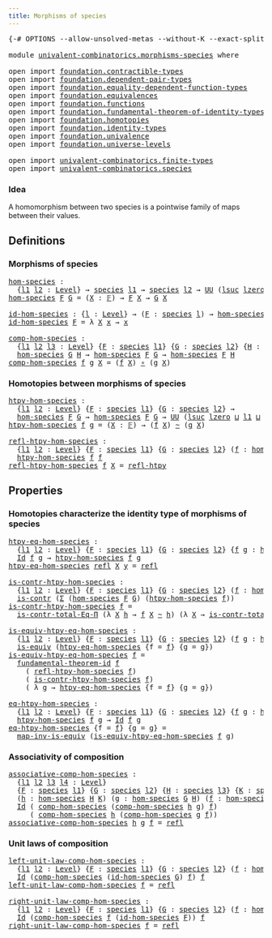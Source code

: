```yaml
---
title: Morphisms of species
---
```


<pre class="Agda"><a id="46" class="Symbol">{-#</a> <a id="50" class="Keyword">OPTIONS</a> <a id="58" class="Pragma">--allow-unsolved-metas</a> <a id="81" class="Pragma">--without-K</a> <a id="93" class="Pragma">--exact-split</a> <a id="107" class="Symbol">#-}</a>

<a id="112" class="Keyword">module</a> <a id="119" href="univalent-combinatorics.morphisms-species.html" class="Module">univalent-combinatorics.morphisms-species</a> <a id="161" class="Keyword">where</a>

<a id="168" class="Keyword">open</a> <a id="173" class="Keyword">import</a> <a id="180" href="foundation.contractible-types.html" class="Module">foundation.contractible-types</a>
<a id="210" class="Keyword">open</a> <a id="215" class="Keyword">import</a> <a id="222" href="foundation.dependent-pair-types.html" class="Module">foundation.dependent-pair-types</a>
<a id="254" class="Keyword">open</a> <a id="259" class="Keyword">import</a> <a id="266" href="foundation.equality-dependent-function-types.html" class="Module">foundation.equality-dependent-function-types</a>
<a id="311" class="Keyword">open</a> <a id="316" class="Keyword">import</a> <a id="323" href="foundation.equivalences.html" class="Module">foundation.equivalences</a>
<a id="347" class="Keyword">open</a> <a id="352" class="Keyword">import</a> <a id="359" href="foundation.functions.html" class="Module">foundation.functions</a>
<a id="380" class="Keyword">open</a> <a id="385" class="Keyword">import</a> <a id="392" href="foundation.fundamental-theorem-of-identity-types.html" class="Module">foundation.fundamental-theorem-of-identity-types</a>
<a id="441" class="Keyword">open</a> <a id="446" class="Keyword">import</a> <a id="453" href="foundation.homotopies.html" class="Module">foundation.homotopies</a>
<a id="475" class="Keyword">open</a> <a id="480" class="Keyword">import</a> <a id="487" href="foundation.identity-types.html" class="Module">foundation.identity-types</a>
<a id="513" class="Keyword">open</a> <a id="518" class="Keyword">import</a> <a id="525" href="foundation.univalence.html" class="Module">foundation.univalence</a>
<a id="547" class="Keyword">open</a> <a id="552" class="Keyword">import</a> <a id="559" href="foundation.universe-levels.html" class="Module">foundation.universe-levels</a>

<a id="587" class="Keyword">open</a> <a id="592" class="Keyword">import</a> <a id="599" href="univalent-combinatorics.finite-types.html" class="Module">univalent-combinatorics.finite-types</a>
<a id="636" class="Keyword">open</a> <a id="641" class="Keyword">import</a> <a id="648" href="univalent-combinatorics.species.html" class="Module">univalent-combinatorics.species</a>
</pre>
### Idea

A homomorphism between two species is a pointwise family of
maps between their values.

## Definitions

### Morphisms of species

<pre class="Agda"><a id="hom-species"></a><a id="833" href="univalent-combinatorics.morphisms-species.html#833" class="Function">hom-species</a> <a id="845" class="Symbol">:</a>
  <a id="849" class="Symbol">{</a><a id="850" href="univalent-combinatorics.morphisms-species.html#850" class="Bound">l1</a> <a id="853" href="univalent-combinatorics.morphisms-species.html#853" class="Bound">l2</a> <a id="856" class="Symbol">:</a> <a id="858" href="Agda.Primitive.html#597" class="Postulate">Level</a><a id="863" class="Symbol">}</a> <a id="865" class="Symbol">→</a> <a id="867" href="univalent-combinatorics.species.html#429" class="Function">species</a> <a id="875" href="univalent-combinatorics.morphisms-species.html#850" class="Bound">l1</a> <a id="878" class="Symbol">→</a> <a id="880" href="univalent-combinatorics.species.html#429" class="Function">species</a> <a id="888" href="univalent-combinatorics.morphisms-species.html#853" class="Bound">l2</a> <a id="891" class="Symbol">→</a> <a id="893" href="foundation-core.universe-levels.html#222" class="Primitive">UU</a> <a id="896" class="Symbol">(</a><a id="897" href="Agda.Primitive.html#780" class="Primitive">lsuc</a> <a id="902" href="Agda.Primitive.html#764" class="Primitive">lzero</a> <a id="908" href="Agda.Primitive.html#810" class="Primitive Operator">⊔</a> <a id="910" href="univalent-combinatorics.morphisms-species.html#850" class="Bound">l1</a> <a id="913" href="Agda.Primitive.html#810" class="Primitive Operator">⊔</a> <a id="915" href="univalent-combinatorics.morphisms-species.html#853" class="Bound">l2</a><a id="917" class="Symbol">)</a>
<a id="919" href="univalent-combinatorics.morphisms-species.html#833" class="Function">hom-species</a> <a id="931" href="univalent-combinatorics.morphisms-species.html#931" class="Bound">F</a> <a id="933" href="univalent-combinatorics.morphisms-species.html#933" class="Bound">G</a> <a id="935" class="Symbol">=</a> <a id="937" class="Symbol">(</a><a id="938" href="univalent-combinatorics.morphisms-species.html#938" class="Bound">X</a> <a id="940" class="Symbol">:</a> <a id="942" href="univalent-combinatorics.finite-types.html#4639" class="Function">𝔽</a><a id="943" class="Symbol">)</a> <a id="945" class="Symbol">→</a> <a id="947" href="univalent-combinatorics.morphisms-species.html#931" class="Bound">F</a> <a id="949" href="univalent-combinatorics.morphisms-species.html#938" class="Bound">X</a> <a id="951" class="Symbol">→</a> <a id="953" href="univalent-combinatorics.morphisms-species.html#933" class="Bound">G</a> <a id="955" href="univalent-combinatorics.morphisms-species.html#938" class="Bound">X</a>

<a id="id-hom-species"></a><a id="958" href="univalent-combinatorics.morphisms-species.html#958" class="Function">id-hom-species</a> <a id="973" class="Symbol">:</a> <a id="975" class="Symbol">{</a><a id="976" href="univalent-combinatorics.morphisms-species.html#976" class="Bound">l</a> <a id="978" class="Symbol">:</a> <a id="980" href="Agda.Primitive.html#597" class="Postulate">Level</a><a id="985" class="Symbol">}</a> <a id="987" class="Symbol">→</a> <a id="989" class="Symbol">(</a><a id="990" href="univalent-combinatorics.morphisms-species.html#990" class="Bound">F</a> <a id="992" class="Symbol">:</a> <a id="994" href="univalent-combinatorics.species.html#429" class="Function">species</a> <a id="1002" href="univalent-combinatorics.morphisms-species.html#976" class="Bound">l</a><a id="1003" class="Symbol">)</a> <a id="1005" class="Symbol">→</a> <a id="1007" href="univalent-combinatorics.morphisms-species.html#833" class="Function">hom-species</a> <a id="1019" href="univalent-combinatorics.morphisms-species.html#990" class="Bound">F</a> <a id="1021" href="univalent-combinatorics.morphisms-species.html#990" class="Bound">F</a>
<a id="1023" href="univalent-combinatorics.morphisms-species.html#958" class="Function">id-hom-species</a> <a id="1038" href="univalent-combinatorics.morphisms-species.html#1038" class="Bound">F</a> <a id="1040" class="Symbol">=</a> <a id="1042" class="Symbol">λ</a> <a id="1044" href="univalent-combinatorics.morphisms-species.html#1044" class="Bound">X</a> <a id="1046" href="univalent-combinatorics.morphisms-species.html#1046" class="Bound">x</a> <a id="1048" class="Symbol">→</a> <a id="1050" href="univalent-combinatorics.morphisms-species.html#1046" class="Bound">x</a> 

<a id="comp-hom-species"></a><a id="1054" href="univalent-combinatorics.morphisms-species.html#1054" class="Function">comp-hom-species</a> <a id="1071" class="Symbol">:</a>
  <a id="1075" class="Symbol">{</a><a id="1076" href="univalent-combinatorics.morphisms-species.html#1076" class="Bound">l1</a> <a id="1079" href="univalent-combinatorics.morphisms-species.html#1079" class="Bound">l2</a> <a id="1082" href="univalent-combinatorics.morphisms-species.html#1082" class="Bound">l3</a> <a id="1085" class="Symbol">:</a> <a id="1087" href="Agda.Primitive.html#597" class="Postulate">Level</a><a id="1092" class="Symbol">}</a> <a id="1094" class="Symbol">{</a><a id="1095" href="univalent-combinatorics.morphisms-species.html#1095" class="Bound">F</a> <a id="1097" class="Symbol">:</a> <a id="1099" href="univalent-combinatorics.species.html#429" class="Function">species</a> <a id="1107" href="univalent-combinatorics.morphisms-species.html#1076" class="Bound">l1</a><a id="1109" class="Symbol">}</a> <a id="1111" class="Symbol">{</a><a id="1112" href="univalent-combinatorics.morphisms-species.html#1112" class="Bound">G</a> <a id="1114" class="Symbol">:</a> <a id="1116" href="univalent-combinatorics.species.html#429" class="Function">species</a> <a id="1124" href="univalent-combinatorics.morphisms-species.html#1079" class="Bound">l2</a><a id="1126" class="Symbol">}</a> <a id="1128" class="Symbol">{</a><a id="1129" href="univalent-combinatorics.morphisms-species.html#1129" class="Bound">H</a> <a id="1131" class="Symbol">:</a> <a id="1133" href="univalent-combinatorics.species.html#429" class="Function">species</a> <a id="1141" href="univalent-combinatorics.morphisms-species.html#1082" class="Bound">l3</a><a id="1143" class="Symbol">}</a> <a id="1145" class="Symbol">→</a>
  <a id="1149" href="univalent-combinatorics.morphisms-species.html#833" class="Function">hom-species</a> <a id="1161" href="univalent-combinatorics.morphisms-species.html#1112" class="Bound">G</a> <a id="1163" href="univalent-combinatorics.morphisms-species.html#1129" class="Bound">H</a> <a id="1165" class="Symbol">→</a> <a id="1167" href="univalent-combinatorics.morphisms-species.html#833" class="Function">hom-species</a> <a id="1179" href="univalent-combinatorics.morphisms-species.html#1095" class="Bound">F</a> <a id="1181" href="univalent-combinatorics.morphisms-species.html#1112" class="Bound">G</a> <a id="1183" class="Symbol">→</a> <a id="1185" href="univalent-combinatorics.morphisms-species.html#833" class="Function">hom-species</a> <a id="1197" href="univalent-combinatorics.morphisms-species.html#1095" class="Bound">F</a> <a id="1199" href="univalent-combinatorics.morphisms-species.html#1129" class="Bound">H</a>
<a id="1201" href="univalent-combinatorics.morphisms-species.html#1054" class="Function">comp-hom-species</a> <a id="1218" href="univalent-combinatorics.morphisms-species.html#1218" class="Bound">f</a> <a id="1220" href="univalent-combinatorics.morphisms-species.html#1220" class="Bound">g</a> <a id="1222" href="univalent-combinatorics.morphisms-species.html#1222" class="Bound">X</a> <a id="1224" class="Symbol">=</a> <a id="1226" class="Symbol">(</a><a id="1227" href="univalent-combinatorics.morphisms-species.html#1218" class="Bound">f</a> <a id="1229" href="univalent-combinatorics.morphisms-species.html#1222" class="Bound">X</a><a id="1230" class="Symbol">)</a> <a id="1232" href="foundation-core.functions.html#407" class="Function Operator">∘</a> <a id="1234" class="Symbol">(</a><a id="1235" href="univalent-combinatorics.morphisms-species.html#1220" class="Bound">g</a> <a id="1237" href="univalent-combinatorics.morphisms-species.html#1222" class="Bound">X</a><a id="1238" class="Symbol">)</a>
</pre>
### Homotopies between morphisms of species

<pre class="Agda"><a id="htpy-hom-species"></a><a id="1298" href="univalent-combinatorics.morphisms-species.html#1298" class="Function">htpy-hom-species</a> <a id="1315" class="Symbol">:</a>
  <a id="1319" class="Symbol">{</a><a id="1320" href="univalent-combinatorics.morphisms-species.html#1320" class="Bound">l1</a> <a id="1323" href="univalent-combinatorics.morphisms-species.html#1323" class="Bound">l2</a> <a id="1326" class="Symbol">:</a> <a id="1328" href="Agda.Primitive.html#597" class="Postulate">Level</a><a id="1333" class="Symbol">}</a> <a id="1335" class="Symbol">{</a><a id="1336" href="univalent-combinatorics.morphisms-species.html#1336" class="Bound">F</a> <a id="1338" class="Symbol">:</a> <a id="1340" href="univalent-combinatorics.species.html#429" class="Function">species</a> <a id="1348" href="univalent-combinatorics.morphisms-species.html#1320" class="Bound">l1</a><a id="1350" class="Symbol">}</a> <a id="1352" class="Symbol">{</a><a id="1353" href="univalent-combinatorics.morphisms-species.html#1353" class="Bound">G</a> <a id="1355" class="Symbol">:</a> <a id="1357" href="univalent-combinatorics.species.html#429" class="Function">species</a> <a id="1365" href="univalent-combinatorics.morphisms-species.html#1323" class="Bound">l2</a><a id="1367" class="Symbol">}</a> <a id="1369" class="Symbol">→</a>
  <a id="1373" href="univalent-combinatorics.morphisms-species.html#833" class="Function">hom-species</a> <a id="1385" href="univalent-combinatorics.morphisms-species.html#1336" class="Bound">F</a> <a id="1387" href="univalent-combinatorics.morphisms-species.html#1353" class="Bound">G</a> <a id="1389" class="Symbol">→</a> <a id="1391" href="univalent-combinatorics.morphisms-species.html#833" class="Function">hom-species</a> <a id="1403" href="univalent-combinatorics.morphisms-species.html#1336" class="Bound">F</a> <a id="1405" href="univalent-combinatorics.morphisms-species.html#1353" class="Bound">G</a> <a id="1407" class="Symbol">→</a> <a id="1409" href="foundation-core.universe-levels.html#222" class="Primitive">UU</a> <a id="1412" class="Symbol">(</a><a id="1413" href="Agda.Primitive.html#780" class="Primitive">lsuc</a> <a id="1418" href="Agda.Primitive.html#764" class="Primitive">lzero</a> <a id="1424" href="Agda.Primitive.html#810" class="Primitive Operator">⊔</a> <a id="1426" href="univalent-combinatorics.morphisms-species.html#1320" class="Bound">l1</a> <a id="1429" href="Agda.Primitive.html#810" class="Primitive Operator">⊔</a> <a id="1431" href="univalent-combinatorics.morphisms-species.html#1323" class="Bound">l2</a><a id="1433" class="Symbol">)</a>
<a id="1435" href="univalent-combinatorics.morphisms-species.html#1298" class="Function">htpy-hom-species</a> <a id="1452" href="univalent-combinatorics.morphisms-species.html#1452" class="Bound">f</a> <a id="1454" href="univalent-combinatorics.morphisms-species.html#1454" class="Bound">g</a> <a id="1456" class="Symbol">=</a> <a id="1458" class="Symbol">(</a><a id="1459" href="univalent-combinatorics.morphisms-species.html#1459" class="Bound">X</a> <a id="1461" class="Symbol">:</a> <a id="1463" href="univalent-combinatorics.finite-types.html#4639" class="Function">𝔽</a><a id="1464" class="Symbol">)</a> <a id="1466" class="Symbol">→</a> <a id="1468" class="Symbol">(</a><a id="1469" href="univalent-combinatorics.morphisms-species.html#1452" class="Bound">f</a> <a id="1471" href="univalent-combinatorics.morphisms-species.html#1459" class="Bound">X</a><a id="1472" class="Symbol">)</a> <a id="1474" href="foundation-core.homotopies.html#545" class="Function Operator">~</a> <a id="1476" class="Symbol">(</a><a id="1477" href="univalent-combinatorics.morphisms-species.html#1454" class="Bound">g</a> <a id="1479" href="univalent-combinatorics.morphisms-species.html#1459" class="Bound">X</a><a id="1480" class="Symbol">)</a>

<a id="refl-htpy-hom-species"></a><a id="1483" href="univalent-combinatorics.morphisms-species.html#1483" class="Function">refl-htpy-hom-species</a> <a id="1505" class="Symbol">:</a>
  <a id="1509" class="Symbol">{</a><a id="1510" href="univalent-combinatorics.morphisms-species.html#1510" class="Bound">l1</a> <a id="1513" href="univalent-combinatorics.morphisms-species.html#1513" class="Bound">l2</a> <a id="1516" class="Symbol">:</a> <a id="1518" href="Agda.Primitive.html#597" class="Postulate">Level</a><a id="1523" class="Symbol">}</a> <a id="1525" class="Symbol">{</a><a id="1526" href="univalent-combinatorics.morphisms-species.html#1526" class="Bound">F</a> <a id="1528" class="Symbol">:</a> <a id="1530" href="univalent-combinatorics.species.html#429" class="Function">species</a> <a id="1538" href="univalent-combinatorics.morphisms-species.html#1510" class="Bound">l1</a><a id="1540" class="Symbol">}</a> <a id="1542" class="Symbol">{</a><a id="1543" href="univalent-combinatorics.morphisms-species.html#1543" class="Bound">G</a> <a id="1545" class="Symbol">:</a> <a id="1547" href="univalent-combinatorics.species.html#429" class="Function">species</a> <a id="1555" href="univalent-combinatorics.morphisms-species.html#1513" class="Bound">l2</a><a id="1557" class="Symbol">}</a> <a id="1559" class="Symbol">(</a><a id="1560" href="univalent-combinatorics.morphisms-species.html#1560" class="Bound">f</a> <a id="1562" class="Symbol">:</a> <a id="1564" href="univalent-combinatorics.morphisms-species.html#833" class="Function">hom-species</a> <a id="1576" href="univalent-combinatorics.morphisms-species.html#1526" class="Bound">F</a> <a id="1578" href="univalent-combinatorics.morphisms-species.html#1543" class="Bound">G</a><a id="1579" class="Symbol">)</a> <a id="1581" class="Symbol">→</a>
  <a id="1585" href="univalent-combinatorics.morphisms-species.html#1298" class="Function">htpy-hom-species</a> <a id="1602" href="univalent-combinatorics.morphisms-species.html#1560" class="Bound">f</a> <a id="1604" href="univalent-combinatorics.morphisms-species.html#1560" class="Bound">f</a>
<a id="1606" href="univalent-combinatorics.morphisms-species.html#1483" class="Function">refl-htpy-hom-species</a> <a id="1628" href="univalent-combinatorics.morphisms-species.html#1628" class="Bound">f</a> <a id="1630" href="univalent-combinatorics.morphisms-species.html#1630" class="Bound">X</a> <a id="1632" class="Symbol">=</a> <a id="1634" href="foundation-core.homotopies.html#710" class="Function">refl-htpy</a>
</pre>
## Properties

### Homotopies characterize the identity type of morphisms of species

<pre class="Agda"><a id="htpy-eq-hom-species"></a><a id="1743" href="univalent-combinatorics.morphisms-species.html#1743" class="Function">htpy-eq-hom-species</a> <a id="1763" class="Symbol">:</a>
  <a id="1767" class="Symbol">{</a><a id="1768" href="univalent-combinatorics.morphisms-species.html#1768" class="Bound">l1</a> <a id="1771" href="univalent-combinatorics.morphisms-species.html#1771" class="Bound">l2</a> <a id="1774" class="Symbol">:</a> <a id="1776" href="Agda.Primitive.html#597" class="Postulate">Level</a><a id="1781" class="Symbol">}</a> <a id="1783" class="Symbol">{</a><a id="1784" href="univalent-combinatorics.morphisms-species.html#1784" class="Bound">F</a> <a id="1786" class="Symbol">:</a> <a id="1788" href="univalent-combinatorics.species.html#429" class="Function">species</a> <a id="1796" href="univalent-combinatorics.morphisms-species.html#1768" class="Bound">l1</a><a id="1798" class="Symbol">}</a> <a id="1800" class="Symbol">{</a><a id="1801" href="univalent-combinatorics.morphisms-species.html#1801" class="Bound">G</a> <a id="1803" class="Symbol">:</a> <a id="1805" href="univalent-combinatorics.species.html#429" class="Function">species</a> <a id="1813" href="univalent-combinatorics.morphisms-species.html#1771" class="Bound">l2</a><a id="1815" class="Symbol">}</a> <a id="1817" class="Symbol">{</a><a id="1818" href="univalent-combinatorics.morphisms-species.html#1818" class="Bound">f</a> <a id="1820" href="univalent-combinatorics.morphisms-species.html#1820" class="Bound">g</a> <a id="1822" class="Symbol">:</a> <a id="1824" href="univalent-combinatorics.morphisms-species.html#833" class="Function">hom-species</a> <a id="1836" href="univalent-combinatorics.morphisms-species.html#1784" class="Bound">F</a> <a id="1838" href="univalent-combinatorics.morphisms-species.html#1801" class="Bound">G</a><a id="1839" class="Symbol">}</a> <a id="1841" class="Symbol">→</a>
  <a id="1845" href="foundation-core.identity-types.html#641" class="Datatype">Id</a> <a id="1848" href="univalent-combinatorics.morphisms-species.html#1818" class="Bound">f</a> <a id="1850" href="univalent-combinatorics.morphisms-species.html#1820" class="Bound">g</a> <a id="1852" class="Symbol">→</a> <a id="1854" href="univalent-combinatorics.morphisms-species.html#1298" class="Function">htpy-hom-species</a> <a id="1871" href="univalent-combinatorics.morphisms-species.html#1818" class="Bound">f</a> <a id="1873" href="univalent-combinatorics.morphisms-species.html#1820" class="Bound">g</a>
<a id="1875" href="univalent-combinatorics.morphisms-species.html#1743" class="Function">htpy-eq-hom-species</a> <a id="1895" href="foundation-core.identity-types.html#694" class="InductiveConstructor">refl</a> <a id="1900" href="univalent-combinatorics.morphisms-species.html#1900" class="Bound">X</a> <a id="1902" href="univalent-combinatorics.morphisms-species.html#1902" class="Bound">y</a> <a id="1904" class="Symbol">=</a> <a id="1906" href="foundation-core.identity-types.html#694" class="InductiveConstructor">refl</a>

<a id="is-contr-htpy-hom-species"></a><a id="1912" href="univalent-combinatorics.morphisms-species.html#1912" class="Function">is-contr-htpy-hom-species</a> <a id="1938" class="Symbol">:</a>
  <a id="1942" class="Symbol">{</a><a id="1943" href="univalent-combinatorics.morphisms-species.html#1943" class="Bound">l1</a> <a id="1946" href="univalent-combinatorics.morphisms-species.html#1946" class="Bound">l2</a> <a id="1949" class="Symbol">:</a> <a id="1951" href="Agda.Primitive.html#597" class="Postulate">Level</a><a id="1956" class="Symbol">}</a> <a id="1958" class="Symbol">{</a><a id="1959" href="univalent-combinatorics.morphisms-species.html#1959" class="Bound">F</a> <a id="1961" class="Symbol">:</a> <a id="1963" href="univalent-combinatorics.species.html#429" class="Function">species</a> <a id="1971" href="univalent-combinatorics.morphisms-species.html#1943" class="Bound">l1</a><a id="1973" class="Symbol">}</a> <a id="1975" class="Symbol">{</a><a id="1976" href="univalent-combinatorics.morphisms-species.html#1976" class="Bound">G</a> <a id="1978" class="Symbol">:</a> <a id="1980" href="univalent-combinatorics.species.html#429" class="Function">species</a> <a id="1988" href="univalent-combinatorics.morphisms-species.html#1946" class="Bound">l2</a><a id="1990" class="Symbol">}</a> <a id="1992" class="Symbol">(</a><a id="1993" href="univalent-combinatorics.morphisms-species.html#1993" class="Bound">f</a> <a id="1995" class="Symbol">:</a> <a id="1997" href="univalent-combinatorics.morphisms-species.html#833" class="Function">hom-species</a> <a id="2009" href="univalent-combinatorics.morphisms-species.html#1959" class="Bound">F</a> <a id="2011" href="univalent-combinatorics.morphisms-species.html#1976" class="Bound">G</a><a id="2012" class="Symbol">)</a> <a id="2014" class="Symbol">→</a>
  <a id="2018" href="foundation-core.contractible-types.html#992" class="Function">is-contr</a> <a id="2027" class="Symbol">(</a><a id="2028" href="foundation-core.dependent-pair-types.html#502" class="Record">Σ</a> <a id="2030" class="Symbol">(</a><a id="2031" href="univalent-combinatorics.morphisms-species.html#833" class="Function">hom-species</a> <a id="2043" href="univalent-combinatorics.morphisms-species.html#1959" class="Bound">F</a> <a id="2045" href="univalent-combinatorics.morphisms-species.html#1976" class="Bound">G</a><a id="2046" class="Symbol">)</a> <a id="2048" class="Symbol">(</a><a id="2049" href="univalent-combinatorics.morphisms-species.html#1298" class="Function">htpy-hom-species</a> <a id="2066" href="univalent-combinatorics.morphisms-species.html#1993" class="Bound">f</a><a id="2067" class="Symbol">))</a>
<a id="2070" href="univalent-combinatorics.morphisms-species.html#1912" class="Function">is-contr-htpy-hom-species</a> <a id="2096" href="univalent-combinatorics.morphisms-species.html#2096" class="Bound">f</a> <a id="2098" class="Symbol">=</a>
  <a id="2102" href="foundation.equality-dependent-function-types.html#1012" class="Function">is-contr-total-Eq-Π</a> <a id="2122" class="Symbol">(λ</a> <a id="2125" href="univalent-combinatorics.morphisms-species.html#2125" class="Bound">X</a> <a id="2127" href="univalent-combinatorics.morphisms-species.html#2127" class="Bound">h</a> <a id="2129" class="Symbol">→</a> <a id="2131" href="univalent-combinatorics.morphisms-species.html#2096" class="Bound">f</a> <a id="2133" href="univalent-combinatorics.morphisms-species.html#2125" class="Bound">X</a> <a id="2135" href="foundation-core.homotopies.html#545" class="Function Operator">~</a> <a id="2137" href="univalent-combinatorics.morphisms-species.html#2127" class="Bound">h</a><a id="2138" class="Symbol">)</a> <a id="2140" class="Symbol">(λ</a> <a id="2143" href="univalent-combinatorics.morphisms-species.html#2143" class="Bound">X</a> <a id="2145" class="Symbol">→</a> <a id="2147" href="foundation.homotopies.html#3137" class="Function">is-contr-total-htpy</a> <a id="2167" class="Symbol">(</a><a id="2168" href="univalent-combinatorics.morphisms-species.html#2096" class="Bound">f</a> <a id="2170" href="univalent-combinatorics.morphisms-species.html#2143" class="Bound">X</a><a id="2171" class="Symbol">))</a>

<a id="is-equiv-htpy-eq-hom-species"></a><a id="2175" href="univalent-combinatorics.morphisms-species.html#2175" class="Function">is-equiv-htpy-eq-hom-species</a> <a id="2204" class="Symbol">:</a>
  <a id="2208" class="Symbol">{</a><a id="2209" href="univalent-combinatorics.morphisms-species.html#2209" class="Bound">l1</a> <a id="2212" href="univalent-combinatorics.morphisms-species.html#2212" class="Bound">l2</a> <a id="2215" class="Symbol">:</a> <a id="2217" href="Agda.Primitive.html#597" class="Postulate">Level</a><a id="2222" class="Symbol">}</a> <a id="2224" class="Symbol">{</a><a id="2225" href="univalent-combinatorics.morphisms-species.html#2225" class="Bound">F</a> <a id="2227" class="Symbol">:</a> <a id="2229" href="univalent-combinatorics.species.html#429" class="Function">species</a> <a id="2237" href="univalent-combinatorics.morphisms-species.html#2209" class="Bound">l1</a><a id="2239" class="Symbol">}</a> <a id="2241" class="Symbol">{</a><a id="2242" href="univalent-combinatorics.morphisms-species.html#2242" class="Bound">G</a> <a id="2244" class="Symbol">:</a> <a id="2246" href="univalent-combinatorics.species.html#429" class="Function">species</a> <a id="2254" href="univalent-combinatorics.morphisms-species.html#2212" class="Bound">l2</a><a id="2256" class="Symbol">}</a> <a id="2258" class="Symbol">(</a><a id="2259" href="univalent-combinatorics.morphisms-species.html#2259" class="Bound">f</a> <a id="2261" href="univalent-combinatorics.morphisms-species.html#2261" class="Bound">g</a> <a id="2263" class="Symbol">:</a> <a id="2265" href="univalent-combinatorics.morphisms-species.html#833" class="Function">hom-species</a> <a id="2277" href="univalent-combinatorics.morphisms-species.html#2225" class="Bound">F</a> <a id="2279" href="univalent-combinatorics.morphisms-species.html#2242" class="Bound">G</a><a id="2280" class="Symbol">)</a> <a id="2282" class="Symbol">→</a>
  <a id="2286" href="foundation-core.equivalences.html#1542" class="Function">is-equiv</a> <a id="2295" class="Symbol">(</a><a id="2296" href="univalent-combinatorics.morphisms-species.html#1743" class="Function">htpy-eq-hom-species</a> <a id="2316" class="Symbol">{</a><a id="2317" class="Argument">f</a> <a id="2319" class="Symbol">=</a> <a id="2321" href="univalent-combinatorics.morphisms-species.html#2259" class="Bound">f</a><a id="2322" class="Symbol">}</a> <a id="2324" class="Symbol">{</a><a id="2325" class="Argument">g</a> <a id="2327" class="Symbol">=</a> <a id="2329" href="univalent-combinatorics.morphisms-species.html#2261" class="Bound">g</a><a id="2330" class="Symbol">})</a>
<a id="2333" href="univalent-combinatorics.morphisms-species.html#2175" class="Function">is-equiv-htpy-eq-hom-species</a> <a id="2362" href="univalent-combinatorics.morphisms-species.html#2362" class="Bound">f</a> <a id="2364" class="Symbol">=</a>
  <a id="2368" href="foundation-core.fundamental-theorem-of-identity-types.html#1888" class="Function">fundamental-theorem-id</a> <a id="2391" href="univalent-combinatorics.morphisms-species.html#2362" class="Bound">f</a>
    <a id="2397" class="Symbol">(</a> <a id="2399" href="univalent-combinatorics.morphisms-species.html#1483" class="Function">refl-htpy-hom-species</a> <a id="2421" href="univalent-combinatorics.morphisms-species.html#2362" class="Bound">f</a><a id="2422" class="Symbol">)</a>
    <a id="2428" class="Symbol">(</a> <a id="2430" href="univalent-combinatorics.morphisms-species.html#1912" class="Function">is-contr-htpy-hom-species</a> <a id="2456" href="univalent-combinatorics.morphisms-species.html#2362" class="Bound">f</a><a id="2457" class="Symbol">)</a>
    <a id="2463" class="Symbol">(</a> <a id="2465" class="Symbol">λ</a> <a id="2467" href="univalent-combinatorics.morphisms-species.html#2467" class="Bound">g</a> <a id="2469" class="Symbol">→</a> <a id="2471" href="univalent-combinatorics.morphisms-species.html#1743" class="Function">htpy-eq-hom-species</a> <a id="2491" class="Symbol">{</a><a id="2492" class="Argument">f</a> <a id="2494" class="Symbol">=</a> <a id="2496" href="univalent-combinatorics.morphisms-species.html#2362" class="Bound">f</a><a id="2497" class="Symbol">}</a> <a id="2499" class="Symbol">{</a><a id="2500" class="Argument">g</a> <a id="2502" class="Symbol">=</a> <a id="2504" href="univalent-combinatorics.morphisms-species.html#2467" class="Bound">g</a><a id="2505" class="Symbol">})</a>

<a id="eq-htpy-hom-species"></a><a id="2509" href="univalent-combinatorics.morphisms-species.html#2509" class="Function">eq-htpy-hom-species</a> <a id="2529" class="Symbol">:</a>
  <a id="2533" class="Symbol">{</a><a id="2534" href="univalent-combinatorics.morphisms-species.html#2534" class="Bound">l1</a> <a id="2537" href="univalent-combinatorics.morphisms-species.html#2537" class="Bound">l2</a> <a id="2540" class="Symbol">:</a> <a id="2542" href="Agda.Primitive.html#597" class="Postulate">Level</a><a id="2547" class="Symbol">}</a> <a id="2549" class="Symbol">{</a><a id="2550" href="univalent-combinatorics.morphisms-species.html#2550" class="Bound">F</a> <a id="2552" class="Symbol">:</a> <a id="2554" href="univalent-combinatorics.species.html#429" class="Function">species</a> <a id="2562" href="univalent-combinatorics.morphisms-species.html#2534" class="Bound">l1</a><a id="2564" class="Symbol">}</a> <a id="2566" class="Symbol">{</a><a id="2567" href="univalent-combinatorics.morphisms-species.html#2567" class="Bound">G</a> <a id="2569" class="Symbol">:</a> <a id="2571" href="univalent-combinatorics.species.html#429" class="Function">species</a> <a id="2579" href="univalent-combinatorics.morphisms-species.html#2537" class="Bound">l2</a><a id="2581" class="Symbol">}</a> <a id="2583" class="Symbol">{</a><a id="2584" href="univalent-combinatorics.morphisms-species.html#2584" class="Bound">f</a> <a id="2586" href="univalent-combinatorics.morphisms-species.html#2586" class="Bound">g</a> <a id="2588" class="Symbol">:</a> <a id="2590" href="univalent-combinatorics.morphisms-species.html#833" class="Function">hom-species</a> <a id="2602" href="univalent-combinatorics.morphisms-species.html#2550" class="Bound">F</a> <a id="2604" href="univalent-combinatorics.morphisms-species.html#2567" class="Bound">G</a><a id="2605" class="Symbol">}</a> <a id="2607" class="Symbol">→</a>
  <a id="2611" href="univalent-combinatorics.morphisms-species.html#1298" class="Function">htpy-hom-species</a> <a id="2628" href="univalent-combinatorics.morphisms-species.html#2584" class="Bound">f</a> <a id="2630" href="univalent-combinatorics.morphisms-species.html#2586" class="Bound">g</a> <a id="2632" class="Symbol">→</a> <a id="2634" href="foundation-core.identity-types.html#641" class="Datatype">Id</a> <a id="2637" href="univalent-combinatorics.morphisms-species.html#2584" class="Bound">f</a> <a id="2639" href="univalent-combinatorics.morphisms-species.html#2586" class="Bound">g</a> 
<a id="2642" href="univalent-combinatorics.morphisms-species.html#2509" class="Function">eq-htpy-hom-species</a> <a id="2662" class="Symbol">{</a><a id="2663" class="Argument">f</a> <a id="2665" class="Symbol">=</a> <a id="2667" href="univalent-combinatorics.morphisms-species.html#2667" class="Bound">f</a><a id="2668" class="Symbol">}</a> <a id="2670" class="Symbol">{</a><a id="2671" class="Argument">g</a> <a id="2673" class="Symbol">=</a> <a id="2675" href="univalent-combinatorics.morphisms-species.html#2675" class="Bound">g</a><a id="2676" class="Symbol">}</a> <a id="2678" class="Symbol">=</a>
  <a id="2682" href="foundation-core.equivalences.html#4173" class="Function">map-inv-is-equiv</a> <a id="2699" class="Symbol">(</a><a id="2700" href="univalent-combinatorics.morphisms-species.html#2175" class="Function">is-equiv-htpy-eq-hom-species</a> <a id="2729" href="univalent-combinatorics.morphisms-species.html#2667" class="Bound">f</a> <a id="2731" href="univalent-combinatorics.morphisms-species.html#2675" class="Bound">g</a><a id="2732" class="Symbol">)</a>
</pre>
### Associativity of composition

<pre class="Agda"><a id="associative-comp-hom-species"></a><a id="2781" href="univalent-combinatorics.morphisms-species.html#2781" class="Function">associative-comp-hom-species</a> <a id="2810" class="Symbol">:</a>
  <a id="2814" class="Symbol">{</a><a id="2815" href="univalent-combinatorics.morphisms-species.html#2815" class="Bound">l1</a> <a id="2818" href="univalent-combinatorics.morphisms-species.html#2818" class="Bound">l2</a> <a id="2821" href="univalent-combinatorics.morphisms-species.html#2821" class="Bound">l3</a> <a id="2824" href="univalent-combinatorics.morphisms-species.html#2824" class="Bound">l4</a> <a id="2827" class="Symbol">:</a> <a id="2829" href="Agda.Primitive.html#597" class="Postulate">Level</a><a id="2834" class="Symbol">}</a>
  <a id="2838" class="Symbol">{</a><a id="2839" href="univalent-combinatorics.morphisms-species.html#2839" class="Bound">F</a> <a id="2841" class="Symbol">:</a> <a id="2843" href="univalent-combinatorics.species.html#429" class="Function">species</a> <a id="2851" href="univalent-combinatorics.morphisms-species.html#2815" class="Bound">l1</a><a id="2853" class="Symbol">}</a> <a id="2855" class="Symbol">{</a><a id="2856" href="univalent-combinatorics.morphisms-species.html#2856" class="Bound">G</a> <a id="2858" class="Symbol">:</a> <a id="2860" href="univalent-combinatorics.species.html#429" class="Function">species</a> <a id="2868" href="univalent-combinatorics.morphisms-species.html#2818" class="Bound">l2</a><a id="2870" class="Symbol">}</a> <a id="2872" class="Symbol">{</a><a id="2873" href="univalent-combinatorics.morphisms-species.html#2873" class="Bound">H</a> <a id="2875" class="Symbol">:</a> <a id="2877" href="univalent-combinatorics.species.html#429" class="Function">species</a> <a id="2885" href="univalent-combinatorics.morphisms-species.html#2821" class="Bound">l3</a><a id="2887" class="Symbol">}</a> <a id="2889" class="Symbol">{</a><a id="2890" href="univalent-combinatorics.morphisms-species.html#2890" class="Bound">K</a> <a id="2892" class="Symbol">:</a> <a id="2894" href="univalent-combinatorics.species.html#429" class="Function">species</a> <a id="2902" href="univalent-combinatorics.morphisms-species.html#2824" class="Bound">l4</a><a id="2904" class="Symbol">}</a>
  <a id="2908" class="Symbol">(</a><a id="2909" href="univalent-combinatorics.morphisms-species.html#2909" class="Bound">h</a> <a id="2911" class="Symbol">:</a> <a id="2913" href="univalent-combinatorics.morphisms-species.html#833" class="Function">hom-species</a> <a id="2925" href="univalent-combinatorics.morphisms-species.html#2873" class="Bound">H</a> <a id="2927" href="univalent-combinatorics.morphisms-species.html#2890" class="Bound">K</a><a id="2928" class="Symbol">)</a> <a id="2930" class="Symbol">(</a><a id="2931" href="univalent-combinatorics.morphisms-species.html#2931" class="Bound">g</a> <a id="2933" class="Symbol">:</a> <a id="2935" href="univalent-combinatorics.morphisms-species.html#833" class="Function">hom-species</a> <a id="2947" href="univalent-combinatorics.morphisms-species.html#2856" class="Bound">G</a> <a id="2949" href="univalent-combinatorics.morphisms-species.html#2873" class="Bound">H</a><a id="2950" class="Symbol">)</a> <a id="2952" class="Symbol">(</a><a id="2953" href="univalent-combinatorics.morphisms-species.html#2953" class="Bound">f</a> <a id="2955" class="Symbol">:</a> <a id="2957" href="univalent-combinatorics.morphisms-species.html#833" class="Function">hom-species</a> <a id="2969" href="univalent-combinatorics.morphisms-species.html#2839" class="Bound">F</a> <a id="2971" href="univalent-combinatorics.morphisms-species.html#2856" class="Bound">G</a><a id="2972" class="Symbol">)</a> <a id="2974" class="Symbol">→</a>
  <a id="2978" href="foundation-core.identity-types.html#641" class="Datatype">Id</a> <a id="2981" class="Symbol">(</a> <a id="2983" href="univalent-combinatorics.morphisms-species.html#1054" class="Function">comp-hom-species</a> <a id="3000" class="Symbol">(</a><a id="3001" href="univalent-combinatorics.morphisms-species.html#1054" class="Function">comp-hom-species</a> <a id="3018" href="univalent-combinatorics.morphisms-species.html#2909" class="Bound">h</a> <a id="3020" href="univalent-combinatorics.morphisms-species.html#2931" class="Bound">g</a><a id="3021" class="Symbol">)</a> <a id="3023" href="univalent-combinatorics.morphisms-species.html#2953" class="Bound">f</a><a id="3024" class="Symbol">)</a>
     <a id="3031" class="Symbol">(</a> <a id="3033" href="univalent-combinatorics.morphisms-species.html#1054" class="Function">comp-hom-species</a> <a id="3050" href="univalent-combinatorics.morphisms-species.html#2909" class="Bound">h</a> <a id="3052" class="Symbol">(</a><a id="3053" href="univalent-combinatorics.morphisms-species.html#1054" class="Function">comp-hom-species</a> <a id="3070" href="univalent-combinatorics.morphisms-species.html#2931" class="Bound">g</a> <a id="3072" href="univalent-combinatorics.morphisms-species.html#2953" class="Bound">f</a><a id="3073" class="Symbol">))</a>
<a id="3076" href="univalent-combinatorics.morphisms-species.html#2781" class="Function">associative-comp-hom-species</a> <a id="3105" href="univalent-combinatorics.morphisms-species.html#3105" class="Bound">h</a> <a id="3107" href="univalent-combinatorics.morphisms-species.html#3107" class="Bound">g</a> <a id="3109" href="univalent-combinatorics.morphisms-species.html#3109" class="Bound">f</a> <a id="3111" class="Symbol">=</a> <a id="3113" href="foundation-core.identity-types.html#694" class="InductiveConstructor">refl</a>
</pre>
### Unit laws of composition

<pre class="Agda"><a id="left-unit-law-comp-hom-species"></a><a id="3161" href="univalent-combinatorics.morphisms-species.html#3161" class="Function">left-unit-law-comp-hom-species</a> <a id="3192" class="Symbol">:</a>
  <a id="3196" class="Symbol">{</a><a id="3197" href="univalent-combinatorics.morphisms-species.html#3197" class="Bound">l1</a> <a id="3200" href="univalent-combinatorics.morphisms-species.html#3200" class="Bound">l2</a> <a id="3203" class="Symbol">:</a> <a id="3205" href="Agda.Primitive.html#597" class="Postulate">Level</a><a id="3210" class="Symbol">}</a> <a id="3212" class="Symbol">{</a><a id="3213" href="univalent-combinatorics.morphisms-species.html#3213" class="Bound">F</a> <a id="3215" class="Symbol">:</a> <a id="3217" href="univalent-combinatorics.species.html#429" class="Function">species</a> <a id="3225" href="univalent-combinatorics.morphisms-species.html#3197" class="Bound">l1</a><a id="3227" class="Symbol">}</a> <a id="3229" class="Symbol">{</a><a id="3230" href="univalent-combinatorics.morphisms-species.html#3230" class="Bound">G</a> <a id="3232" class="Symbol">:</a> <a id="3234" href="univalent-combinatorics.species.html#429" class="Function">species</a> <a id="3242" href="univalent-combinatorics.morphisms-species.html#3200" class="Bound">l2</a><a id="3244" class="Symbol">}</a> <a id="3246" class="Symbol">(</a><a id="3247" href="univalent-combinatorics.morphisms-species.html#3247" class="Bound">f</a> <a id="3249" class="Symbol">:</a> <a id="3251" href="univalent-combinatorics.morphisms-species.html#833" class="Function">hom-species</a> <a id="3263" href="univalent-combinatorics.morphisms-species.html#3213" class="Bound">F</a> <a id="3265" href="univalent-combinatorics.morphisms-species.html#3230" class="Bound">G</a><a id="3266" class="Symbol">)</a> <a id="3268" class="Symbol">→</a>
  <a id="3272" href="foundation-core.identity-types.html#641" class="Datatype">Id</a> <a id="3275" class="Symbol">(</a><a id="3276" href="univalent-combinatorics.morphisms-species.html#1054" class="Function">comp-hom-species</a> <a id="3293" class="Symbol">(</a><a id="3294" href="univalent-combinatorics.morphisms-species.html#958" class="Function">id-hom-species</a> <a id="3309" href="univalent-combinatorics.morphisms-species.html#3230" class="Bound">G</a><a id="3310" class="Symbol">)</a> <a id="3312" href="univalent-combinatorics.morphisms-species.html#3247" class="Bound">f</a><a id="3313" class="Symbol">)</a> <a id="3315" href="univalent-combinatorics.morphisms-species.html#3247" class="Bound">f</a>
<a id="3317" href="univalent-combinatorics.morphisms-species.html#3161" class="Function">left-unit-law-comp-hom-species</a> <a id="3348" href="univalent-combinatorics.morphisms-species.html#3348" class="Bound">f</a> <a id="3350" class="Symbol">=</a> <a id="3352" href="foundation-core.identity-types.html#694" class="InductiveConstructor">refl</a>

<a id="right-unit-law-comp-hom-species"></a><a id="3358" href="univalent-combinatorics.morphisms-species.html#3358" class="Function">right-unit-law-comp-hom-species</a> <a id="3390" class="Symbol">:</a>
  <a id="3394" class="Symbol">{</a><a id="3395" href="univalent-combinatorics.morphisms-species.html#3395" class="Bound">l1</a> <a id="3398" href="univalent-combinatorics.morphisms-species.html#3398" class="Bound">l2</a> <a id="3401" class="Symbol">:</a> <a id="3403" href="Agda.Primitive.html#597" class="Postulate">Level</a><a id="3408" class="Symbol">}</a> <a id="3410" class="Symbol">{</a><a id="3411" href="univalent-combinatorics.morphisms-species.html#3411" class="Bound">F</a> <a id="3413" class="Symbol">:</a> <a id="3415" href="univalent-combinatorics.species.html#429" class="Function">species</a> <a id="3423" href="univalent-combinatorics.morphisms-species.html#3395" class="Bound">l1</a><a id="3425" class="Symbol">}</a> <a id="3427" class="Symbol">{</a><a id="3428" href="univalent-combinatorics.morphisms-species.html#3428" class="Bound">G</a> <a id="3430" class="Symbol">:</a> <a id="3432" href="univalent-combinatorics.species.html#429" class="Function">species</a> <a id="3440" href="univalent-combinatorics.morphisms-species.html#3398" class="Bound">l2</a><a id="3442" class="Symbol">}</a> <a id="3444" class="Symbol">(</a><a id="3445" href="univalent-combinatorics.morphisms-species.html#3445" class="Bound">f</a> <a id="3447" class="Symbol">:</a> <a id="3449" href="univalent-combinatorics.morphisms-species.html#833" class="Function">hom-species</a> <a id="3461" href="univalent-combinatorics.morphisms-species.html#3411" class="Bound">F</a> <a id="3463" href="univalent-combinatorics.morphisms-species.html#3428" class="Bound">G</a><a id="3464" class="Symbol">)</a> <a id="3466" class="Symbol">→</a>
  <a id="3470" href="foundation-core.identity-types.html#641" class="Datatype">Id</a> <a id="3473" class="Symbol">(</a><a id="3474" href="univalent-combinatorics.morphisms-species.html#1054" class="Function">comp-hom-species</a> <a id="3491" href="univalent-combinatorics.morphisms-species.html#3445" class="Bound">f</a> <a id="3493" class="Symbol">(</a><a id="3494" href="univalent-combinatorics.morphisms-species.html#958" class="Function">id-hom-species</a> <a id="3509" href="univalent-combinatorics.morphisms-species.html#3411" class="Bound">F</a><a id="3510" class="Symbol">))</a> <a id="3513" href="univalent-combinatorics.morphisms-species.html#3445" class="Bound">f</a>
<a id="3515" href="univalent-combinatorics.morphisms-species.html#3358" class="Function">right-unit-law-comp-hom-species</a> <a id="3547" href="univalent-combinatorics.morphisms-species.html#3547" class="Bound">f</a> <a id="3549" class="Symbol">=</a> <a id="3551" href="foundation-core.identity-types.html#694" class="InductiveConstructor">refl</a>
</pre>